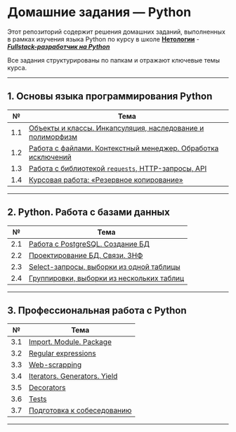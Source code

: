 # Домашние задания — Python

Этот репозиторий содержит решения домашних заданий, выполненных в рамках изучения языка Python по курсу в школе [**Нетологии**](https://netology.ru/) - [***Fullstack-разработчик на Python***](https://netology.ru/programs/fullstack-python-dev)

Все задания структурированы по папкам и отражают ключевые темы курса.

---

## 1. Основы языка программирования Python

| №   | Тема                                                                                          |
|:---:|-----------------------------------------------------------------------------------------------|
| 1.1 | [Объекты и классы. Инкапсуляция, наследование и полиморфизм](./01_classes)          |
| 1.2 | [Работа с файлами. Контекстный менеджер. Обработка исключений](./02_files)          |
| 1.3 | [Работа с библиотекой `requests`, HTTP-запросы, API](./03_http.requests)            |
| 1.4 | [Курсовая работа: «Резервное копирование»](https://github.com/npukojiucm/vk-to-yadisk-backup) |

---

## 2. Python. Работа с базами данных

| №   | Тема                                                                                          |
|:---:|-----------------------------------------------------------------------------------------------|
| 2.1 | [Работа с PostgreSQL. Создание БД](./04_db/01_creation)                             |
| 2.2 | [Проектирование БД. Связи. 3НФ](./04_db/02_design)                                  |
| 2.3 | [Select-запросы, выборки из одной таблицы](./04_db)                          |
| 2.4 | [Группировки, выборки из нескольких таблиц](./04_db)                         |

---

## 3. Профессиональная работа с Python

| №   | Тема                                                                                          |
|:---:|-----------------------------------------------------------------------------------------------|
| 3.1 | [Import. Module. Package](./05_Import.Module.Package)                               |
| 3.2 | [Regular expressions](./06_Regexp)                                                  |
| 3.3 | [Web-scrapping](./07_Web-scrapping)                                                 |
| 3.4 | [Iterators. Generators. Yield](./08_Iterators.Generators.Yield)                     |
| 3.5 | [Decorators](./09_Decorators)                                                       |
| 3.6 | [Tests](./10_Tests)                                                                 |
| 3.7 | [Подготовка к собеседованию](./11_Interview)                                        |

---